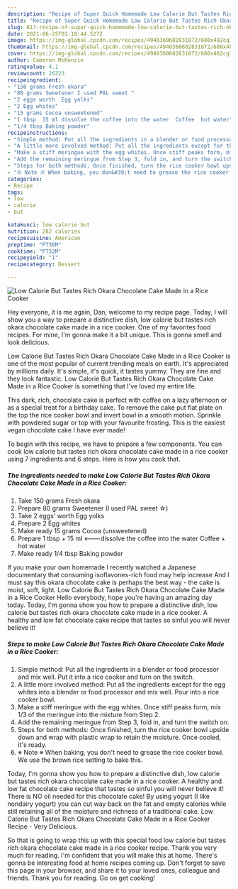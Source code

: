 ```yaml
---
description: "Recipe of Super Quick Homemade Low Calorie But Tastes Rich Okara Chocolate Cake Made in a Rice Cooker"
title: "Recipe of Super Quick Homemade Low Calorie But Tastes Rich Okara Chocolate Cake Made in a Rice Cooker"
slug: 817-recipe-of-super-quick-homemade-low-calorie-but-tastes-rich-okara-chocolate-cake-made-in-a-rice-cooker
date: 2021-06-25T01:18:44.527Z
image: https://img-global.cpcdn.com/recipes/4940360682831872/680x482cq70/low-calorie-but-tastes-rich-okara-chocolate-cake-made-in-a-rice-cooker-recipe-main-photo.jpg
thumbnail: https://img-global.cpcdn.com/recipes/4940360682831872/680x482cq70/low-calorie-but-tastes-rich-okara-chocolate-cake-made-in-a-rice-cooker-recipe-main-photo.jpg
cover: https://img-global.cpcdn.com/recipes/4940360682831872/680x482cq70/low-calorie-but-tastes-rich-okara-chocolate-cake-made-in-a-rice-cooker-recipe-main-photo.jpg
author: Cameron McKenzie
ratingvalue: 4.1
reviewcount: 26223
recipeingredient:
- "150 grams Fresh okara"
- "80 grams Sweetener I used PAL sweet "
- "2 eggs worth  Egg yolks"
- "2 Egg whites"
- "15 grams Cocoa unsweetened"
- "1 tbsp  15 ml dissolve the coffee into the water  Coffee  hot water"
- "1/4 tbsp Baking powder"
recipeinstructions:
- "Simple method: Put all the ingredients in a blender or food processor and mix well. Put it into a rice cooker and turn on the switch."
- "A little more involved method: Put all the ingredients except for the egg whites into a blender or food processor and mix well. Pour into a rice cooker bowl."
- "Make a stiff meringue with the egg whites. Once stiff peaks form, mix 1/3 of the meringue into the mixture from Step 2."
- "Add the remaining meringue from Step 3, fold in, and turn the switch on."
- "Steps for both methods: Once finished, turn the rice cooker bowl upside down and wrap with plastic wrap to retain the moisture. Once cooled, it&#39;s ready."
- "※ Note ※ When baking, you don&#39;t need to grease the rice cooker bowl. We use the brown rice setting to bake this."
categories:
- Recipe
tags:
- low
- calorie
- but

katakunci: low calorie but 
nutrition: 282 calories
recipecuisine: American
preptime: "PT36M"
cooktime: "PT32M"
recipeyield: "1"
recipecategory: Dessert

---
```



![Low Calorie But Tastes Rich Okara Chocolate Cake Made in a Rice Cooker](https://img-global.cpcdn.com/recipes/4940360682831872/680x482cq70/low-calorie-but-tastes-rich-okara-chocolate-cake-made-in-a-rice-cooker-recipe-main-photo.jpg)

Hey everyone, it is me again, Dan, welcome to my recipe page. Today, I will show you a way to prepare a distinctive dish, low calorie but tastes rich okara chocolate cake made in a rice cooker. One of my favorites food recipes. For mine, I'm gonna make it a bit unique. This is gonna smell and look delicious.

Low Calorie But Tastes Rich Okara Chocolate Cake Made in a Rice Cooker is one of the most popular of current trending meals on earth. It's appreciated by millions daily. It's simple, it's quick, it tastes yummy. They are fine and they look fantastic. Low Calorie But Tastes Rich Okara Chocolate Cake Made in a Rice Cooker is something that I've loved my entire life.

This dark, rich, chocolate cake is perfect with coffee on a lazy afternoon or as a special treat for a birthday cake. To remove the cake put flat plate on the top the rice cooker bowl and invert bowl in a smooth motion. Sprinkle with powdered sugar or top with your favourite frosting. This is the easiest vegan chocolate cake I have ever made!


To begin with this recipe, we have to prepare a few components. You can cook low calorie but tastes rich okara chocolate cake made in a rice cooker using 7 ingredients and 6 steps. Here is how you cook that.

<!--inarticleads1-->

##### The ingredients needed to make Low Calorie But Tastes Rich Okara Chocolate Cake Made in a Rice Cooker:

1. Take 150 grams Fresh okara
1. Prepare 80 grams Sweetener (I used PAL sweet ☆)
1. Take 2 eggs&#39; worth  Egg yolks
1. Prepare 2 Egg whites
1. Make ready 15 grams Cocoa (unsweetened)
1. Prepare 1 tbsp + 15 ml &lt;---dissolve the coffee into the water  Coffee + hot water
1. Make ready 1/4 tbsp Baking powder


If you make your own homemade I recently watched a Japanese documentary that consuming isoflavones-rich food may help increase And I must say this okara chocolate cake is perhaps the best way - the cake is moist, soft, light. Low Calorie But Tastes Rich Okara Chocolate Cake Made in a Rice Cooker Hello everybody, hope you&#39;re having an amazing day today. Today, I&#39;m gonna show you how to prepare a distinctive dish, low calorie but tastes rich okara chocolate cake made in a rice cooker. A healthy and low fat chocolate cake recipe that tastes so sinful you will never believe it! 

<!--inarticleads2-->

##### Steps to make Low Calorie But Tastes Rich Okara Chocolate Cake Made in a Rice Cooker:

1. Simple method: Put all the ingredients in a blender or food processor and mix well. Put it into a rice cooker and turn on the switch.
1. A little more involved method: Put all the ingredients except for the egg whites into a blender or food processor and mix well. Pour into a rice cooker bowl.
1. Make a stiff meringue with the egg whites. Once stiff peaks form, mix 1/3 of the meringue into the mixture from Step 2.
1. Add the remaining meringue from Step 3, fold in, and turn the switch on.
1. Steps for both methods: Once finished, turn the rice cooker bowl upside down and wrap with plastic wrap to retain the moisture. Once cooled, it&#39;s ready.
1. ※ Note ※ When baking, you don&#39;t need to grease the rice cooker bowl. We use the brown rice setting to bake this.


Today, I&#39;m gonna show you how to prepare a distinctive dish, low calorie but tastes rich okara chocolate cake made in a rice cooker. A healthy and low fat chocolate cake recipe that tastes so sinful you will never believe it! There is NO oil needed for this chocolate cake! By using yogurt (I like nondairy yogurt) you can cut way back on the fat and empty calories while still retaining all of the moisture and richness of a traditional cake. Low Calorie But Tastes Rich Okara Chocolate Cake Made in a Rice Cooker Recipe - Very Delicious. 

So that is going to wrap this up with this special food low calorie but tastes rich okara chocolate cake made in a rice cooker recipe. Thank you very much for reading. I'm confident that you will make this at home. There's gonna be interesting food at home recipes coming up. Don't forget to save this page in your browser, and share it to your loved ones, colleague and friends. Thank you for reading. Go on get cooking!
